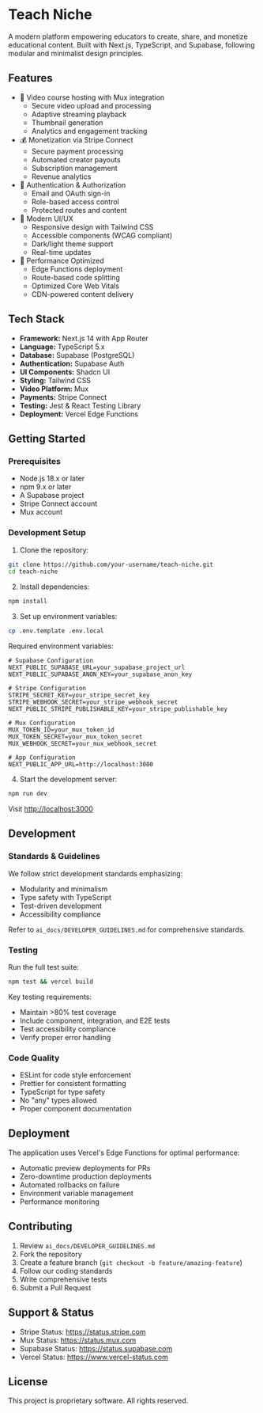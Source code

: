 # Teach Niche

A modern platform empowering educators to create, share, and monetize educational content. Built with Next.js, TypeScript, and Supabase, following modular and minimalist design principles.

## Features

- 🎥 Video course hosting with Mux integration
  - Secure video upload and processing
  - Adaptive streaming playback
  - Thumbnail generation
  - Analytics and engagement tracking
- 💰 Monetization via Stripe Connect
  - Secure payment processing
  - Automated creator payouts
  - Subscription management
  - Revenue analytics
- 🔐 Authentication & Authorization
  - Email and OAuth sign-in
  - Role-based access control
  - Protected routes and content
- 📱 Modern UI/UX
  - Responsive design with Tailwind CSS
  - Accessible components (WCAG compliant)
  - Dark/light theme support
  - Real-time updates
- 🚀 Performance Optimized
  - Edge Functions deployment
  - Route-based code splitting
  - Optimized Core Web Vitals
  - CDN-powered content delivery

## Tech Stack

- **Framework:** Next.js 14 with App Router
- **Language:** TypeScript 5.x
- **Database:** Supabase (PostgreSQL)
- **Authentication:** Supabase Auth
- **UI Components:** Shadcn UI
- **Styling:** Tailwind CSS
- **Video Platform:** Mux
- **Payments:** Stripe Connect
- **Testing:** Jest & React Testing Library
- **Deployment:** Vercel Edge Functions

## Getting Started

### Prerequisites

- Node.js 18.x or later
- npm 9.x or later
- A Supabase project
- Stripe Connect account
- Mux account

### Development Setup

1. Clone the repository:
```bash
git clone https://github.com/your-username/teach-niche.git
cd teach-niche
```

2. Install dependencies:
```bash
npm install
```

3. Set up environment variables:
```bash
cp .env.template .env.local
```

Required environment variables:

```env
# Supabase Configuration
NEXT_PUBLIC_SUPABASE_URL=your_supabase_project_url
NEXT_PUBLIC_SUPABASE_ANON_KEY=your_supabase_anon_key

# Stripe Configuration
STRIPE_SECRET_KEY=your_stripe_secret_key
STRIPE_WEBHOOK_SECRET=your_stripe_webhook_secret
NEXT_PUBLIC_STRIPE_PUBLISHABLE_KEY=your_stripe_publishable_key

# Mux Configuration
MUX_TOKEN_ID=your_mux_token_id
MUX_TOKEN_SECRET=your_mux_token_secret
MUX_WEBHOOK_SECRET=your_mux_webhook_secret

# App Configuration
NEXT_PUBLIC_APP_URL=http://localhost:3000
```

4. Start the development server:
```bash
npm run dev
```

Visit [http://localhost:3000](http://localhost:3000)

## Development

### Standards & Guidelines

We follow strict development standards emphasizing:
- Modularity and minimalism
- Type safety with TypeScript
- Test-driven development
- Accessibility compliance

Refer to `ai_docs/DEVELOPER_GUIDELINES.md` for comprehensive standards.

### Testing

Run the full test suite:
```bash
npm test && vercel build
```

Key testing requirements:
- Maintain >80% test coverage
- Include component, integration, and E2E tests
- Test accessibility compliance
- Verify proper error handling

### Code Quality

- ESLint for code style enforcement
- Prettier for consistent formatting
- TypeScript for type safety
- No "any" types allowed
- Proper component documentation

## Deployment

The application uses Vercel's Edge Functions for optimal performance:

- Automatic preview deployments for PRs
- Zero-downtime production deployments
- Automated rollbacks on failure
- Environment variable management
- Performance monitoring

## Contributing

1. Review `ai_docs/DEVELOPER_GUIDELINES.md`
2. Fork the repository
3. Create a feature branch (`git checkout -b feature/amazing-feature`)
4. Follow our coding standards
5. Write comprehensive tests
6. Submit a Pull Request

## Support & Status

- Stripe Status: https://status.stripe.com
- Mux Status: https://status.mux.com
- Supabase Status: https://status.supabase.com
- Vercel Status: https://www.vercel-status.com

## License

This project is proprietary software. All rights reserved.
